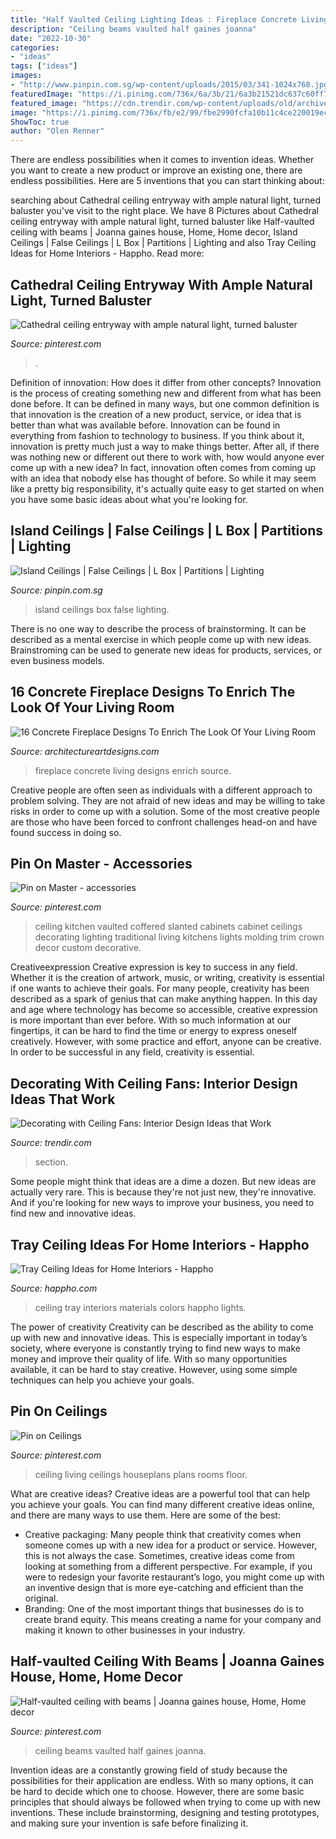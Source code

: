 ```yaml
---
title: "Half Vaulted Ceiling Lighting Ideas : Fireplace Concrete Living Designs Enrich Source"
description: "Ceiling beams vaulted half gaines joanna"
date: "2022-10-30"
categories:
- "ideas"
tags: ["ideas"]
images:
- "http://www.pinpin.com.sg/wp-content/uploads/2015/03/341-1024x768.jpg"
featuredImage: "https://i.pinimg.com/736x/6a/3b/21/6a3b21521dc637c60ff7d13f3e13c74c--vaulted-coffered-ceiling-kitchen-sink-faucets.jpg"
featured_image: "https://cdn.trendir.com/wp-content/uploads/old/archives/2015/10/04/windmill-ceiling-fan-4.jpg"
image: "https://i.pinimg.com/736x/fb/e2/99/fbe2990fcfa10b11c4ce220019ec8eef.jpg"
ShowToc: true
author: "Olen Renner"
---
```



There are endless possibilities when it comes to invention ideas. Whether you want to create a new product or improve an existing one, there are endless possibilities. Here are 5 inventions that you can start thinking about: 

	

		
searching about Cathedral ceiling entryway with ample natural light, turned baluster you've visit to the right place. We have 8 Pictures about Cathedral ceiling entryway with ample natural light, turned baluster like Half-vaulted ceiling with beams | Joanna gaines house, Home, Home decor, Island Ceilings | False Ceilings | L Box | Partitions | Lighting and also Tray Ceiling Ideas for Home Interiors - Happho. Read more:
		
    
## Cathedral Ceiling Entryway With Ample Natural Light, Turned Baluster

<img loading=lazy src="https://i.pinimg.com/736x/fb/e2/99/fbe2990fcfa10b11c4ce220019ec8eef.jpg" onerror="this.onerror=null;this.src='https://tse1.mm.bing.net/th?id=OIP.8T1XHBdcmHIGZOyl6gOelQHaLH&amp;pid=15.1';" alt="Cathedral ceiling entryway with ample natural light, turned baluster">

_Source: pinterest.com_

>. 

	

Definition of innovation: How does it differ from other concepts?
Innovation is the process of creating something new and different from what has been done before. It can be defined in many ways, but one common definition is that innovation is the creation of a new product, service, or idea that is better than what was available before. Innovation can be found in everything from fashion to technology to business.
If you think about it, innovation is pretty much just a way to make things better. After all, if there was nothing new or different out there to work with, how would anyone ever come up with a new idea? In fact, innovation often comes from coming up with an idea that nobody else has thought of before. So while it may seem like a pretty big responsibility, it's actually quite easy to get started on when you have some basic ideas about what you're looking for.

    
## Island Ceilings | False Ceilings | L Box | Partitions | Lighting

<img loading=lazy src="http://www.pinpin.com.sg/wp-content/uploads/2015/03/341-1024x768.jpg" onerror="this.onerror=null;this.src='https://tse4.mm.bing.net/th?id=OIP.Ee13J-OTJrsU6ZCLsLq5EwHaFj&amp;pid=15.1';" alt="Island Ceilings | False Ceilings | L Box | Partitions | Lighting">

_Source: pinpin.com.sg_

>island ceilings box false lighting. 

	

There is no one way to describe the process of brainstorming. It can be described as a mental exercise in which people come up with new ideas. Brainstroming can be used to generate new ideas for products, services, or even business models.

    
## 16 Concrete Fireplace Designs To Enrich The Look Of Your Living Room

<img loading=lazy src="http://www.architectureartdesigns.com/wp-content/uploads/2015/11/663.jpg" onerror="this.onerror=null;this.src='https://tse2.mm.bing.net/th?id=OIP.3703gMdqI8_MCx_bdu7e-gHaJ4&amp;pid=15.1';" alt="16 Concrete Fireplace Designs To Enrich The Look Of Your Living Room">

_Source: architectureartdesigns.com_

>fireplace concrete living designs enrich source. 

	

Creative people are often seen as individuals with a different approach to problem solving. They are not afraid of new ideas and may be willing to take risks in order to come up with a solution. Some of the most creative people are those who have been forced to confront challenges head-on and have found success in doing so.

    
## Pin On Master - Accessories

<img loading=lazy src="https://i.pinimg.com/736x/6a/3b/21/6a3b21521dc637c60ff7d13f3e13c74c--vaulted-coffered-ceiling-kitchen-sink-faucets.jpg" onerror="this.onerror=null;this.src='https://tse3.mm.bing.net/th?id=OIP.t0PiNpjyzwT39d7fTOneBwHaLH&amp;pid=15.1';" alt="Pin on Master - accessories">

_Source: pinterest.com_

>ceiling kitchen vaulted coffered slanted cabinets cabinet ceilings decorating lighting traditional living kitchens lights molding trim crown decor custom decorative. 

	

Creativeexpression
Creative expression is key to success in any field. Whether it is the creation of artwork, music, or writing, creativity is essential if one wants to achieve their goals. For many people, creativity has been described as a spark of genius that can make anything happen. In this day and age where technology has become so accessible, creative expression is more important than ever before. With so much information at our fingertips, it can be hard to find the time or energy to express oneself creatively. However, with some practice and effort, anyone can be creative. In order to be successful in any field, creativity is essential.

    
## Decorating With Ceiling Fans: Interior Design Ideas That Work

<img loading=lazy src="https://cdn.trendir.com/wp-content/uploads/old/archives/2015/10/04/windmill-ceiling-fan-4.jpg" onerror="this.onerror=null;this.src='https://tse4.mm.bing.net/th?id=OIP.d-S_C1pCPKImKuhF-4Qe7AHaJ4&amp;pid=15.1';" alt="Decorating with Ceiling Fans: Interior Design Ideas that Work">

_Source: trendir.com_

>section. 

	

Some people might think that ideas are a dime a dozen. But new ideas are actually very rare. This is because they're not just new, they're innovative. And if you're looking for new ways to improve your business, you need to find new and innovative ideas.

    
## Tray Ceiling Ideas For Home Interiors - Happho

<img loading=lazy src="http://www.happho.com/wp-content/uploads/2017/10/Tray-Ceiling-in-wooden-colors-and-candle-lights.jpg" onerror="this.onerror=null;this.src='https://tse4.mm.bing.net/th?id=OIP.uT1Afw9Cb9Rzxq4vCGb7HQHaKf&amp;pid=15.1';" alt="Tray Ceiling Ideas for Home Interiors - Happho">

_Source: happho.com_

>ceiling tray interiors materials colors happho lights. 

	

The power of creativity
Creativity can be described as the ability to come up with new and innovative ideas. This is especially important in today’s society, where everyone is constantly trying to find new ways to make money and improve their quality of life. With so many opportunities available, it can be hard to stay creative. However, using some simple techniques can help you achieve your goals.

    
## Pin On Ceilings

<img loading=lazy src="https://i.pinimg.com/736x/76/94/9c/76949cb0ce32629154b19844016ade1e--ceilings.jpg" onerror="this.onerror=null;this.src='https://tse1.mm.bing.net/th?id=OIP.y1CyCddlpmnQqoiWgoiz2QHaKQ&amp;pid=15.1';" alt="Pin on Ceilings">

_Source: pinterest.com_

>ceiling living ceilings houseplans plans rooms floor. 

	

What are creative ideas?
Creative ideas are a powerful tool that can help you achieve your goals. You can find many different creative ideas online, and there are many ways to use them. Here are some of the best:  
- Creative packaging: Many people think that creativity comes when someone comes up with a new idea for a product or service. However, this is not always the case. Sometimes, creative ideas come from looking at something from a different perspective. For example, if you were to redesign your favorite restaurant’s logo, you might come up with an inventive design that is more eye-catching and efficient than the original. 
- Branding: One of the most important things that businesses do is to create brand equity. This means creating a name for your company and making it known to other businesses in your industry.

    
## Half-vaulted Ceiling With Beams | Joanna Gaines House, Home, Home Decor

<img loading=lazy src="https://i.pinimg.com/736x/47/be/4e/47be4ed38b0a1a41d3d7c046233549b6.jpg" onerror="this.onerror=null;this.src='https://tse3.mm.bing.net/th?id=OIP.zE0xdXWwWw8Sci9uKHjNjgDIEs&amp;pid=15.1';" alt="Half-vaulted ceiling with beams | Joanna gaines house, Home, Home decor">

_Source: pinterest.com_

>ceiling beams vaulted half gaines joanna. 

	

Invention ideas are a constantly growing field of study because the possibilities for their application are endless. With so many options, it can be hard to decide which one to choose. However, there are some basic principles that should always be followed when trying to come up with new inventions. These include brainstorming, designing and testing prototypes, and making sure your invention is safe before finalizing it.

